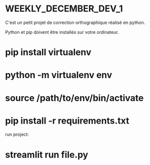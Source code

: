 # WEEKLY_DECEMBER_DEV_1

C'est un petit projet de correction orthographique réalisé en python.

Python et pip doivent être installés sur votre ordinateur.

# pip install virtualenv
# python -m virtualenv env
# source /path/to/env/bin/activate
# pip install -r requirements.txt


run project:
# streamlit run file.py
